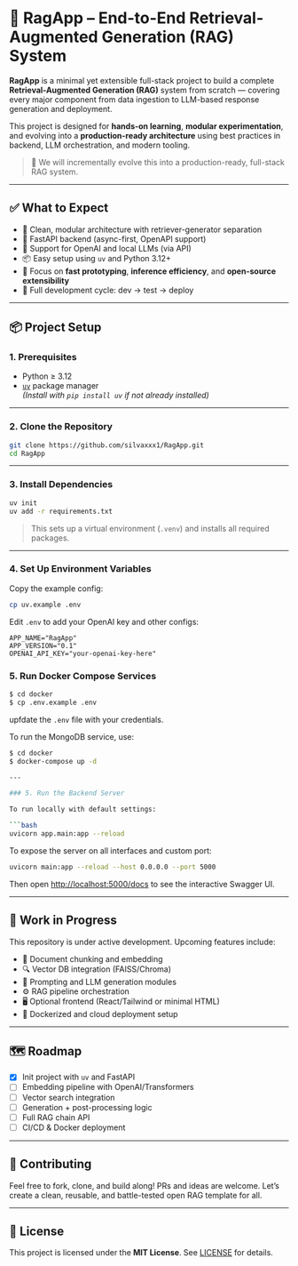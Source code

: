 # 🧠 RagApp – End-to-End Retrieval-Augmented Generation (RAG) System

**RagApp** is a minimal yet extensible full-stack project to build a complete **Retrieval-Augmented Generation (RAG)** system from scratch — covering every major component from data ingestion to LLM-based response generation and deployment.

This project is designed for **hands-on learning**, **modular experimentation**, and evolving into a **production-ready architecture** using best practices in backend, LLM orchestration, and modern tooling.

> 🔧 We will incrementally evolve this into a production-ready, full-stack RAG system.

---

## ✅ What to Expect

- 🔎 Clean, modular architecture with retriever-generator separation  
- 🚀 FastAPI backend (async-first, OpenAPI support)  
- 🧠 Support for OpenAI and local LLMs (via API)  
- 📦 Easy setup using `uv` and Python 3.12+  
- 🧪 Focus on **fast prototyping**, **inference efficiency**, and **open-source extensibility**  
- 🔁 Full development cycle: dev → test → deploy  

---

## 📦 Project Setup

### 1. Prerequisites

- Python ≥ 3.12  
- [`uv`](https://github.com/astral-sh/uv) package manager  
  *(Install with `pip install uv` if not already installed)*

---

### 2. Clone the Repository

```bash
git clone https://github.com/silvaxxx1/RagApp.git
cd RagApp
````

---

### 3. Install Dependencies

```bash
uv init
uv add -r requirements.txt
```

> This sets up a virtual environment (`.venv`) and installs all required packages.

---

### 4. Set Up Environment Variables

Copy the example config:

```bash
cp uv.example .env
```

Edit `.env` to add your OpenAI key and other configs:

```env
APP_NAME="RagApp"
APP_VERSION="0.1"
OPENAI_API_KEY="your-openai-key-here"
```

### 5. Run Docker Compose Services 

```bash
$ cd docker
$ cp .env.example .env
```
upfdate the `.env` file with your  credentials.

To run the MongoDB service, use:

```bash
$ cd docker
$ docker-compose up -d 

---

### 5. Run the Backend Server

To run locally with default settings:

```bash
uvicorn app.main:app --reload
```

To expose the server on all interfaces and custom port:

```bash
uvicorn main:app --reload --host 0.0.0.0 --port 5000
```

Then open [http://localhost:5000/docs](http://localhost:5000/docs) to see the interactive Swagger UI.

---

## 📌 Work in Progress

This repository is under active development. Upcoming features include:

* 📄 Document chunking and embedding
* 🔍 Vector DB integration (FAISS/Chroma)
* 🧠 Prompting and LLM generation modules
* ⚙️ RAG pipeline orchestration
* 🖥️ Optional frontend (React/Tailwind or minimal HTML)
* 🚀 Dockerized and cloud deployment setup

---

## 🗺️ Roadmap

* [x] Init project with `uv` and FastAPI
* [ ] Embedding pipeline with OpenAI/Transformers
* [ ] Vector search integration
* [ ] Generation + post-processing logic
* [ ] Full RAG chain API
* [ ] CI/CD & Docker deployment

---

## 🤝 Contributing

Feel free to fork, clone, and build along! PRs and ideas are welcome.
Let’s create a clean, reusable, and battle-tested open RAG template for all.

---

## 📄 License

This project is licensed under the **MIT License**. See [LICENSE](./LICENSE) for details.

